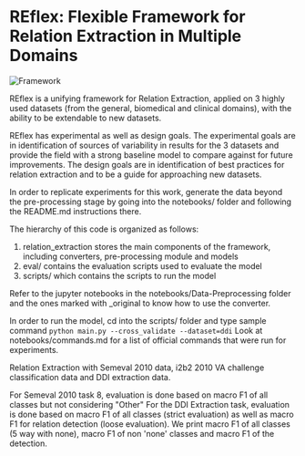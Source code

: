 # REflex: Flexible Framework for Relation Extraction in Multiple Domains


![Framework](https://github.com/geetickachauhan/relation-extraction/blob/master/img/framework.png)

REflex is a unifying framework for Relation Extraction, applied on 3 highly used datasets (from the general, biomedical and clinical domains), with the ability to be extendable to new datasets.

REflex has experimental as well as design goals. The experimental goals are in identification of sources of variability in results for the 3 datasets and provide the field with a strong baseline model to compare against for future improvements. The design goals are in identification of best practices for relation extraction and to be a guide for approaching new datasets.

In order to replicate experiments for this work, generate the data beyond the pre-processing stage by going into the notebooks/ folder and following the README.md instructions there. 

The hierarchy of this code is organized as follows:
1. relation_extraction stores the main components of the framework, including converters, pre-processing module and models
2. eval/ contains the evaluation scripts used to evaluate the model
3. scripts/ which contains the scripts to run the model

Refer to the jupyter notebooks in the notebooks/Data-Preprocessing folder and the ones marked with _original to know how to use the converter.

In order to run the model, cd into the scripts/ folder and type sample command ```python main.py --cross_validate --dataset=ddi``` Look at notebooks/commands.md for a list of official commands that were run for experiments. 

Relation Extraction with Semeval 2010 data, i2b2 2010 VA challenge classification data and DDI extraction data.

For Semeval 2010 task 8, evaluation is done based on macro F1 of all classes but not considering "Other"
For the DDI Extraction task, evaluation is done based on macro F1 of all classes (strict evaluation) as well
as macro F1 for relation detection (loose evaluation). We print macro F1 of all classes (5 way with none),
macro F1 of non 'none' classes and macro F1 of the detection. 
